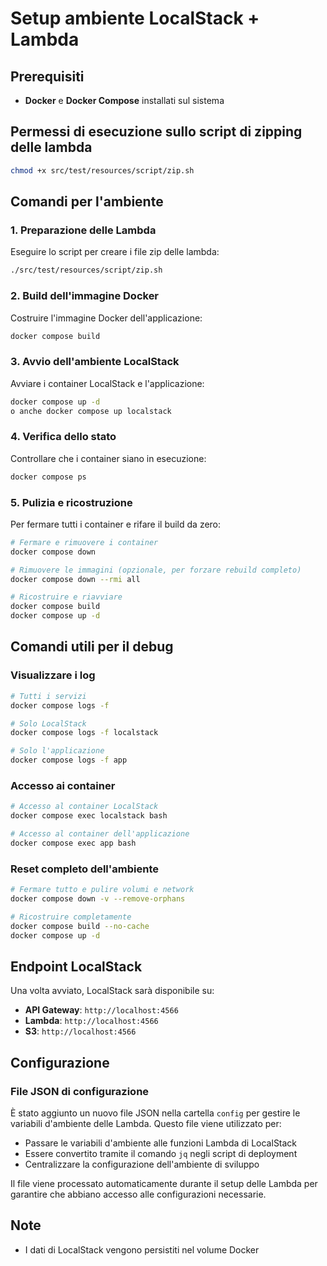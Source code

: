 # Setup ambiente LocalStack + Lambda

## Prerequisiti

- **Docker** e **Docker Compose** installati sul sistema

## Permessi di esecuzione sullo script di zipping delle lambda
```bash
chmod +x src/test/resources/script/zip.sh
```

## Comandi per l'ambiente

### 1. Preparazione delle Lambda
Eseguire lo script per creare i file zip delle lambda:

```bash
./src/test/resources/script/zip.sh
```

### 2. Build dell'immagine Docker
Costruire l'immagine Docker dell'applicazione:

```bash
docker compose build
```

### 3. Avvio dell'ambiente LocalStack
Avviare i container LocalStack e l'applicazione:

```bash
docker compose up -d
o anche docker compose up localstack
```

### 4. Verifica dello stato
Controllare che i container siano in esecuzione:

```bash
docker compose ps
```

### 5. Pulizia e ricostruzione
Per fermare tutti i container e rifare il build da zero:

```bash
# Fermare e rimuovere i container
docker compose down

# Rimuovere le immagini (opzionale, per forzare rebuild completo)
docker compose down --rmi all

# Ricostruire e riavviare
docker compose build
docker compose up -d
```

## Comandi utili per il debug

### Visualizzare i log
```bash
# Tutti i servizi
docker compose logs -f

# Solo LocalStack
docker compose logs -f localstack

# Solo l'applicazione
docker compose logs -f app
```

### Accesso ai container
```bash
# Accesso al container LocalStack
docker compose exec localstack bash

# Accesso al container dell'applicazione
docker compose exec app bash
```

### Reset completo dell'ambiente
```bash
# Fermare tutto e pulire volumi e network
docker compose down -v --remove-orphans

# Ricostruire completamente
docker compose build --no-cache
docker compose up -d
```

## Endpoint LocalStack

Una volta avviato, LocalStack sarà disponibile su:
- **API Gateway**: `http://localhost:4566`
- **Lambda**: `http://localhost:4566`
- **S3**: `http://localhost:4566`

## Configurazione

### File JSON di configurazione
È stato aggiunto un nuovo file JSON nella cartella `config` per gestire le variabili d'ambiente delle Lambda. Questo file viene utilizzato per:

- Passare le variabili d'ambiente alle funzioni Lambda di LocalStack
- Essere convertito tramite il comando `jq` negli script di deployment
- Centralizzare la configurazione dell'ambiente di sviluppo

Il file viene processato automaticamente durante il setup delle Lambda per garantire che abbiano accesso alle configurazioni necessarie.

## Note

- I dati di LocalStack vengono persistiti nel volume Docker